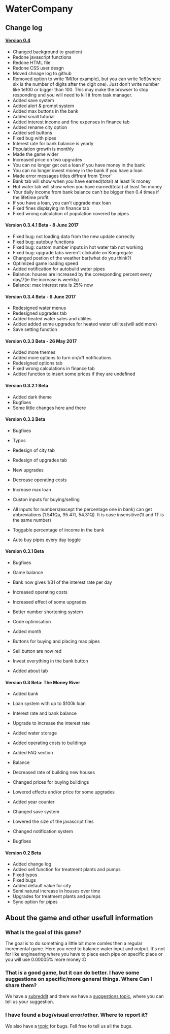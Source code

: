 # WaterCompany
## Change log

#### [Version 0.4](https://dimitar5555.github.io/WaterCompany/0.4)

* Changed background to gradient
* Redone javascript functions
* Redone HTML file
* Redone CSS user desgn
* Moved chnage log to github
* Removed option to write 1M(for example), but you can write 1e6(where six is the number of digits after the digit one). Just don't write number like 1e100 or bigger than 100. This may make the browser to stop responding and you will need to kill it from task manager.
* Added save system
* Added alert & prompt system
* Added max buttons in the bank
* Added small tutorial
* Added interest income and fine expenses in finance tab
* Added rename city option
* Added sell buttons
* Fixed bug with pipes
* Interest rate for bank balance is yearly
* Population growth is monthly
* Made the game wider
* Increased price on two upgrades
* You can no longer get out a loan if you have money in the bank
* You can no longer invest money in the bank if you have a loan
* Made error messages titles diffrent from 'Error'
* Bank tab will show when you have earned(total) at least 1k money
* Hot water tab will show when you have earned(total) at least 1m money
* Your daily income from bank balance can't be bigger then 0.4 times if the lifetime profit
* If you have a loan, you can't upgrade max loan
* Fixed fines displaying im finance tab
* Fixed wrong calculation of population covered by pipes


#### Version 0.3.4.1 Beta - 8 June 2017

* Fixed bug: not loading data from the new update correctly
* Fixed bug: autobuy functions
* Fixed bug: custom number inputs in hot water tab not working
* Fixed bug: upgrade tabs weren't clickable on Kongregate
* Changed postion of the weather bar(what do you think?)
* Optimized game loading speed
* Added notification for autobuild water pipes
* Balance: houses are increased by the coresponding percent every day/7(ie the increase is weekly)
* Balance: max interest rate is 25% now


#### Version 0.3.4 Beta - 6 June 2017

* Redesigned water menus
* Redesigned upgrades tab
* Added heated water sales and utilites
* Added added some upgrades for heated water utilites(will add more)
* Save setting function


#### Version 0.3.3 Beta - 26 May 2017

* Added more themes
* Added more options to turn on/off notifications
* Redesigned options tab
* Fixed wrong calculations in finance tab
* Added function to insert some prices if they are undefined


#### Version 0.3.2.1 Beta

* Added dark theme
* Bugfixes
* Some little changes here and there


#### Version 0.3.2 Beta

* Bugfixes
* Typos
* Redesign of city tab
* Redesign of upgrades tab
* New upgrades

* Decrease operating costs
* Increase max loan


* Custon inputs for buying/selling
* All inputs for numbers(except the percentage one in bank) can get abbreviations (1.541Qa, 95.47t, 54.31Q). It is case insensitive(1t and 1T is the same number)
* Toggable percentage of income in the bank
* Auto buy pipes every day toggle


#### Version 0.3.1 Beta

* Bugfixes
* Game balance
* Bank now gives 1/31 of the interest rate per day
* Increased operating costs
* Increased effect of some upgrades

* Better number shortening system
* Code optimisation
* Added month
* Buttons for buying and placing max pipes
* Sell button are now red
* Invest everything in the bank button
* Added about tab


#### Version 0.3 Beta: The Money River

* Added bank

* Loan system with up to $100k loan
* Interest rate and bank balance
* Upgrade to increase the interest rate


* Added water storage
* Added operating costs to buildings
* Added FAQ section
* Balance

* Decreased rate of building new houses
* Changed prices for buying buildings
* Lowered effects and/or price for some upgrades


* Added year counter
* Changed save system
* Lowered the size of the javascript files
* Changed notification system
* Bugfixes


#### Version 0.2 Beta

* Added change log
* Added sell function for treatment plants and pumps
* Fixed typos
* Fixed bugs
* Added default value for city
* Semi natural increase in houses over time
* Upgrades for treatment plants and pumps
* Sync option for pipes

## About the game and other usefull information
### What is the goal of this game?
The goal is to do something a little bit more comlex then a regular incremental game. Here you need to balance water input and output. It's not for like engineering where you have to place each pipe on specific place or you will use 0.00005% more money :D
### That is a good game, but it can do better. I have some suggestions on specific/more general things. Where Can I share them?
We have a [subreddit](https://www.reddit.com/r/WaterCompany/) and there we have a [suggestions topic](https://www.reddit.com/r/WaterCompany/comments/6cttiy/suggestions/), where you can tell us your suggestion.
### I have found a bug/visual error/other. Where to report it?
We also have a [topic](https://www.reddit.com/r/WaterCompany/comments/6cttcl/bugs_and_glitches/) for bugs. Fell free to tell us all the bugs.
